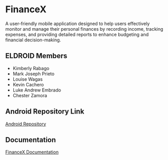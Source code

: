# FinanceX

A user-friendly mobile application designed to help users effectively monitor and manage their personal finances by recording income, tracking expenses, and providing detailed reports to enhance budgeting and financial decision-making.

## ELDROID Members

-   Kimberly Rabago
-   Mark Joseph Prieto
-   Louise Wagas
-   Kevin Cachero
-   Luke Andrew Embrado
-   Chester Zamora

## Android Repository Link

[Android Repository](https://github.com/kimrabago/ELAND_RABAGO_TEAMANDROID_430SAT)

## Documentation

[FinanceX Documentation](https://docs.google.com/document/d/1G1vMD0yH-adgmwSyQPXsR2K8EfOQ4ZbfyORCglyV9XY/edit?usp=sharing)

